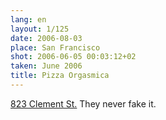 ```yaml
---
lang: en
layout: 1/125
date: 2006-08-03
place: San Francisco
shot: 2006-06-05 00:03:12+02
taken: June 2006
title: Pizza Orgasmica
---
```


[823 Clement St.](http://pizzaorgasmica.com/) They never fake it.

